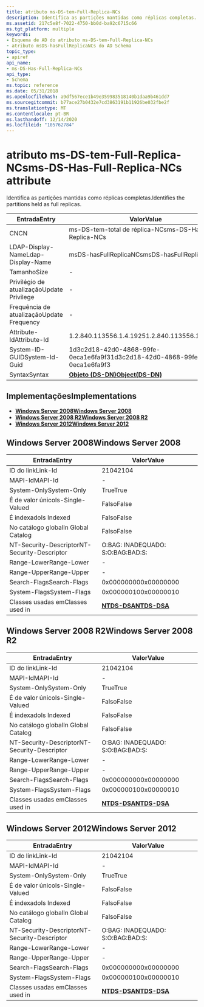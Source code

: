 ```yaml
---
title: atributo ms-DS-tem-Full-Replica-NCs
description: Identifica as partições mantidas como réplicas completas.
ms.assetid: 217c5e8f-7022-4750-bb0d-ba92c6715c66
ms.tgt_platform: multiple
keywords:
- Esquema de AD do atributo ms-DS-tem-Full-Replica-NCs
- atributo msDS-hasFullReplicaNCs do AD Schema
topic_type:
- apiref
api_name:
- ms-DS-Has-Full-Replica-NCs
api_type:
- Schema
ms.topic: reference
ms.date: 05/31/2018
ms.openlocfilehash: a9df567ece1b49e359983518140b1daa9b461dd7
ms.sourcegitcommit: b77ace27b0432e7cd3863191b11926be032fbe2f
ms.translationtype: MT
ms.contentlocale: pt-BR
ms.lasthandoff: 12/14/2020
ms.locfileid: "105762784"
---
```

# <a name="ms-ds-has-full-replica-ncs-attribute"></a><span data-ttu-id="3ab30-105">atributo ms-DS-tem-Full-Replica-NCs</span><span class="sxs-lookup"><span data-stu-id="3ab30-105">ms-DS-Has-Full-Replica-NCs attribute</span></span>

<span data-ttu-id="3ab30-106">Identifica as partições mantidas como réplicas completas.</span><span class="sxs-lookup"><span data-stu-id="3ab30-106">Identifies the partitions held as full replicas.</span></span>



| <span data-ttu-id="3ab30-107">Entrada</span><span class="sxs-lookup"><span data-stu-id="3ab30-107">Entry</span></span> | <span data-ttu-id="3ab30-108">Valor</span><span class="sxs-lookup"><span data-stu-id="3ab30-108">Value</span></span> |
|-------------------|-----------------------------------------|
| <span data-ttu-id="3ab30-109">CN</span><span class="sxs-lookup"><span data-stu-id="3ab30-109">CN</span></span>                | <span data-ttu-id="3ab30-110">ms-DS-tem-total de réplica-NCs</span><span class="sxs-lookup"><span data-stu-id="3ab30-110">ms-DS-Has-Full-Replica-NCs</span></span>              |
| <span data-ttu-id="3ab30-111">LDAP-Display-Name</span><span class="sxs-lookup"><span data-stu-id="3ab30-111">Ldap-Display-Name</span></span> | <span data-ttu-id="3ab30-112">msDS-hasFullReplicaNCs</span><span class="sxs-lookup"><span data-stu-id="3ab30-112">msDS-hasFullReplicaNCs</span></span>                  |
| <span data-ttu-id="3ab30-113">Tamanho</span><span class="sxs-lookup"><span data-stu-id="3ab30-113">Size</span></span>              | \-                                      |
| <span data-ttu-id="3ab30-114">Privilégio de atualização</span><span class="sxs-lookup"><span data-stu-id="3ab30-114">Update Privilege</span></span>  | \-                                      |
| <span data-ttu-id="3ab30-115">Frequência de atualização</span><span class="sxs-lookup"><span data-stu-id="3ab30-115">Update Frequency</span></span>  | \-                                      |
| <span data-ttu-id="3ab30-116">Attribute-Id</span><span class="sxs-lookup"><span data-stu-id="3ab30-116">Attribute-Id</span></span>      | <span data-ttu-id="3ab30-117">1.2.840.113556.1.4.1925</span><span class="sxs-lookup"><span data-stu-id="3ab30-117">1.2.840.113556.1.4.1925</span></span>                 |
| <span data-ttu-id="3ab30-118">System-ID-GUID</span><span class="sxs-lookup"><span data-stu-id="3ab30-118">System-Id-Guid</span></span>    | <span data-ttu-id="3ab30-119">1d3c2d18-42d0-4868-99fe-0eca1e6fa9f3</span><span class="sxs-lookup"><span data-stu-id="3ab30-119">1d3c2d18-42d0-4868-99fe-0eca1e6fa9f3</span></span>    |
| <span data-ttu-id="3ab30-120">Syntax</span><span class="sxs-lookup"><span data-stu-id="3ab30-120">Syntax</span></span>            | [<span data-ttu-id="3ab30-121">**Objeto (DS-DN)**</span><span class="sxs-lookup"><span data-stu-id="3ab30-121">**Object(DS-DN)**</span></span>](s-object-ds-dn.md) |



## <a name="implementations"></a><span data-ttu-id="3ab30-122">Implementações</span><span class="sxs-lookup"><span data-stu-id="3ab30-122">Implementations</span></span>

-   [<span data-ttu-id="3ab30-123">**Windows Server 2008**</span><span class="sxs-lookup"><span data-stu-id="3ab30-123">**Windows Server 2008**</span></span>](#windows-server-2008)
-   [<span data-ttu-id="3ab30-124">**Windows Server 2008 R2**</span><span class="sxs-lookup"><span data-stu-id="3ab30-124">**Windows Server 2008 R2**</span></span>](#windows-server-2008-r2)
-   [<span data-ttu-id="3ab30-125">**Windows Server 2012**</span><span class="sxs-lookup"><span data-stu-id="3ab30-125">**Windows Server 2012**</span></span>](#windows-server-2012)

## <a name="windows-server-2008"></a><span data-ttu-id="3ab30-126">Windows Server 2008</span><span class="sxs-lookup"><span data-stu-id="3ab30-126">Windows Server 2008</span></span>



| <span data-ttu-id="3ab30-127">Entrada</span><span class="sxs-lookup"><span data-stu-id="3ab30-127">Entry</span></span> | <span data-ttu-id="3ab30-128">Valor</span><span class="sxs-lookup"><span data-stu-id="3ab30-128">Value</span></span> |
|------------------------|------------------------------------------|
| <span data-ttu-id="3ab30-129">ID do link</span><span class="sxs-lookup"><span data-stu-id="3ab30-129">Link-Id</span></span>                | <span data-ttu-id="3ab30-130">2104</span><span class="sxs-lookup"><span data-stu-id="3ab30-130">2104</span></span>                                     |
| <span data-ttu-id="3ab30-131">MAPI-Id</span><span class="sxs-lookup"><span data-stu-id="3ab30-131">MAPI-Id</span></span>                | \-                                       |
| <span data-ttu-id="3ab30-132">System-Only</span><span class="sxs-lookup"><span data-stu-id="3ab30-132">System-Only</span></span>            | <span data-ttu-id="3ab30-133">True</span><span class="sxs-lookup"><span data-stu-id="3ab30-133">True</span></span>                                     |
| <span data-ttu-id="3ab30-134">É de valor único</span><span class="sxs-lookup"><span data-stu-id="3ab30-134">Is-Single-Valued</span></span>       | <span data-ttu-id="3ab30-135">Falso</span><span class="sxs-lookup"><span data-stu-id="3ab30-135">False</span></span>                                    |
| <span data-ttu-id="3ab30-136">É indexado</span><span class="sxs-lookup"><span data-stu-id="3ab30-136">Is Indexed</span></span>             | <span data-ttu-id="3ab30-137">Falso</span><span class="sxs-lookup"><span data-stu-id="3ab30-137">False</span></span>                                    |
| <span data-ttu-id="3ab30-138">No catálogo global</span><span class="sxs-lookup"><span data-stu-id="3ab30-138">In Global Catalog</span></span>      | <span data-ttu-id="3ab30-139">Falso</span><span class="sxs-lookup"><span data-stu-id="3ab30-139">False</span></span>                                    |
| <span data-ttu-id="3ab30-140">NT-Security-Descriptor</span><span class="sxs-lookup"><span data-stu-id="3ab30-140">NT-Security-Descriptor</span></span> | <span data-ttu-id="3ab30-141">O:BAG: INADEQUADO: S:</span><span class="sxs-lookup"><span data-stu-id="3ab30-141">O:BAG:BAD:S:</span></span>                             |
| <span data-ttu-id="3ab30-142">Range-Lower</span><span class="sxs-lookup"><span data-stu-id="3ab30-142">Range-Lower</span></span>            | \-                                       |
| <span data-ttu-id="3ab30-143">Range-Upper</span><span class="sxs-lookup"><span data-stu-id="3ab30-143">Range-Upper</span></span>            | \-                                       |
| <span data-ttu-id="3ab30-144">Search-Flags</span><span class="sxs-lookup"><span data-stu-id="3ab30-144">Search-Flags</span></span>           | <span data-ttu-id="3ab30-145">0x00000000</span><span class="sxs-lookup"><span data-stu-id="3ab30-145">0x00000000</span></span>                               |
| <span data-ttu-id="3ab30-146">System-Flags</span><span class="sxs-lookup"><span data-stu-id="3ab30-146">System-Flags</span></span>           | <span data-ttu-id="3ab30-147">0x00000010</span><span class="sxs-lookup"><span data-stu-id="3ab30-147">0x00000010</span></span>                               |
| <span data-ttu-id="3ab30-148">Classes usadas em</span><span class="sxs-lookup"><span data-stu-id="3ab30-148">Classes used in</span></span>        | [<span data-ttu-id="3ab30-149">**NTDS-DSA**</span><span class="sxs-lookup"><span data-stu-id="3ab30-149">**NTDS-DSA**</span></span>](c-ntdsdsa.md)<br/> |



## <a name="windows-server-2008-r2"></a><span data-ttu-id="3ab30-150">Windows Server 2008 R2</span><span class="sxs-lookup"><span data-stu-id="3ab30-150">Windows Server 2008 R2</span></span>



| <span data-ttu-id="3ab30-151">Entrada</span><span class="sxs-lookup"><span data-stu-id="3ab30-151">Entry</span></span> | <span data-ttu-id="3ab30-152">Valor</span><span class="sxs-lookup"><span data-stu-id="3ab30-152">Value</span></span> |
|------------------------|------------------------------------------|
| <span data-ttu-id="3ab30-153">ID do link</span><span class="sxs-lookup"><span data-stu-id="3ab30-153">Link-Id</span></span>                | <span data-ttu-id="3ab30-154">2104</span><span class="sxs-lookup"><span data-stu-id="3ab30-154">2104</span></span>                                     |
| <span data-ttu-id="3ab30-155">MAPI-Id</span><span class="sxs-lookup"><span data-stu-id="3ab30-155">MAPI-Id</span></span>                | \-                                       |
| <span data-ttu-id="3ab30-156">System-Only</span><span class="sxs-lookup"><span data-stu-id="3ab30-156">System-Only</span></span>            | <span data-ttu-id="3ab30-157">True</span><span class="sxs-lookup"><span data-stu-id="3ab30-157">True</span></span>                                     |
| <span data-ttu-id="3ab30-158">É de valor único</span><span class="sxs-lookup"><span data-stu-id="3ab30-158">Is-Single-Valued</span></span>       | <span data-ttu-id="3ab30-159">Falso</span><span class="sxs-lookup"><span data-stu-id="3ab30-159">False</span></span>                                    |
| <span data-ttu-id="3ab30-160">É indexado</span><span class="sxs-lookup"><span data-stu-id="3ab30-160">Is Indexed</span></span>             | <span data-ttu-id="3ab30-161">Falso</span><span class="sxs-lookup"><span data-stu-id="3ab30-161">False</span></span>                                    |
| <span data-ttu-id="3ab30-162">No catálogo global</span><span class="sxs-lookup"><span data-stu-id="3ab30-162">In Global Catalog</span></span>      | <span data-ttu-id="3ab30-163">Falso</span><span class="sxs-lookup"><span data-stu-id="3ab30-163">False</span></span>                                    |
| <span data-ttu-id="3ab30-164">NT-Security-Descriptor</span><span class="sxs-lookup"><span data-stu-id="3ab30-164">NT-Security-Descriptor</span></span> | <span data-ttu-id="3ab30-165">O:BAG: INADEQUADO: S:</span><span class="sxs-lookup"><span data-stu-id="3ab30-165">O:BAG:BAD:S:</span></span>                             |
| <span data-ttu-id="3ab30-166">Range-Lower</span><span class="sxs-lookup"><span data-stu-id="3ab30-166">Range-Lower</span></span>            | \-                                       |
| <span data-ttu-id="3ab30-167">Range-Upper</span><span class="sxs-lookup"><span data-stu-id="3ab30-167">Range-Upper</span></span>            | \-                                       |
| <span data-ttu-id="3ab30-168">Search-Flags</span><span class="sxs-lookup"><span data-stu-id="3ab30-168">Search-Flags</span></span>           | <span data-ttu-id="3ab30-169">0x00000000</span><span class="sxs-lookup"><span data-stu-id="3ab30-169">0x00000000</span></span>                               |
| <span data-ttu-id="3ab30-170">System-Flags</span><span class="sxs-lookup"><span data-stu-id="3ab30-170">System-Flags</span></span>           | <span data-ttu-id="3ab30-171">0x00000010</span><span class="sxs-lookup"><span data-stu-id="3ab30-171">0x00000010</span></span>                               |
| <span data-ttu-id="3ab30-172">Classes usadas em</span><span class="sxs-lookup"><span data-stu-id="3ab30-172">Classes used in</span></span>        | [<span data-ttu-id="3ab30-173">**NTDS-DSA**</span><span class="sxs-lookup"><span data-stu-id="3ab30-173">**NTDS-DSA**</span></span>](c-ntdsdsa.md)<br/> |



## <a name="windows-server-2012"></a><span data-ttu-id="3ab30-174">Windows Server 2012</span><span class="sxs-lookup"><span data-stu-id="3ab30-174">Windows Server 2012</span></span>



| <span data-ttu-id="3ab30-175">Entrada</span><span class="sxs-lookup"><span data-stu-id="3ab30-175">Entry</span></span> | <span data-ttu-id="3ab30-176">Valor</span><span class="sxs-lookup"><span data-stu-id="3ab30-176">Value</span></span> |
|------------------------|------------------------------------------|
| <span data-ttu-id="3ab30-177">ID do link</span><span class="sxs-lookup"><span data-stu-id="3ab30-177">Link-Id</span></span>                | <span data-ttu-id="3ab30-178">2104</span><span class="sxs-lookup"><span data-stu-id="3ab30-178">2104</span></span>                                     |
| <span data-ttu-id="3ab30-179">MAPI-Id</span><span class="sxs-lookup"><span data-stu-id="3ab30-179">MAPI-Id</span></span>                | \-                                       |
| <span data-ttu-id="3ab30-180">System-Only</span><span class="sxs-lookup"><span data-stu-id="3ab30-180">System-Only</span></span>            | <span data-ttu-id="3ab30-181">True</span><span class="sxs-lookup"><span data-stu-id="3ab30-181">True</span></span>                                     |
| <span data-ttu-id="3ab30-182">É de valor único</span><span class="sxs-lookup"><span data-stu-id="3ab30-182">Is-Single-Valued</span></span>       | <span data-ttu-id="3ab30-183">Falso</span><span class="sxs-lookup"><span data-stu-id="3ab30-183">False</span></span>                                    |
| <span data-ttu-id="3ab30-184">É indexado</span><span class="sxs-lookup"><span data-stu-id="3ab30-184">Is Indexed</span></span>             | <span data-ttu-id="3ab30-185">Falso</span><span class="sxs-lookup"><span data-stu-id="3ab30-185">False</span></span>                                    |
| <span data-ttu-id="3ab30-186">No catálogo global</span><span class="sxs-lookup"><span data-stu-id="3ab30-186">In Global Catalog</span></span>      | <span data-ttu-id="3ab30-187">Falso</span><span class="sxs-lookup"><span data-stu-id="3ab30-187">False</span></span>                                    |
| <span data-ttu-id="3ab30-188">NT-Security-Descriptor</span><span class="sxs-lookup"><span data-stu-id="3ab30-188">NT-Security-Descriptor</span></span> | <span data-ttu-id="3ab30-189">O:BAG: INADEQUADO: S:</span><span class="sxs-lookup"><span data-stu-id="3ab30-189">O:BAG:BAD:S:</span></span>                             |
| <span data-ttu-id="3ab30-190">Range-Lower</span><span class="sxs-lookup"><span data-stu-id="3ab30-190">Range-Lower</span></span>            | \-                                       |
| <span data-ttu-id="3ab30-191">Range-Upper</span><span class="sxs-lookup"><span data-stu-id="3ab30-191">Range-Upper</span></span>            | \-                                       |
| <span data-ttu-id="3ab30-192">Search-Flags</span><span class="sxs-lookup"><span data-stu-id="3ab30-192">Search-Flags</span></span>           | <span data-ttu-id="3ab30-193">0x00000000</span><span class="sxs-lookup"><span data-stu-id="3ab30-193">0x00000000</span></span>                               |
| <span data-ttu-id="3ab30-194">System-Flags</span><span class="sxs-lookup"><span data-stu-id="3ab30-194">System-Flags</span></span>           | <span data-ttu-id="3ab30-195">0x00000010</span><span class="sxs-lookup"><span data-stu-id="3ab30-195">0x00000010</span></span>                               |
| <span data-ttu-id="3ab30-196">Classes usadas em</span><span class="sxs-lookup"><span data-stu-id="3ab30-196">Classes used in</span></span>        | [<span data-ttu-id="3ab30-197">**NTDS-DSA**</span><span class="sxs-lookup"><span data-stu-id="3ab30-197">**NTDS-DSA**</span></span>](c-ntdsdsa.md)<br/> |



 

 





